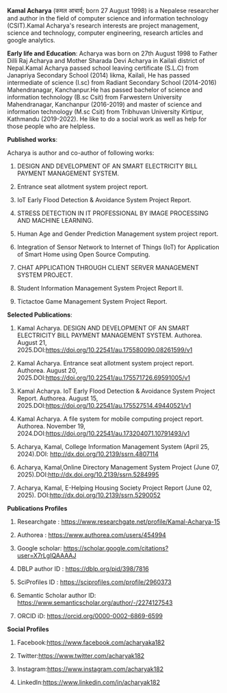 
<b>Kamal Acharya</b> (कमल आचार्य; born 27 August 1998) is a Nepalese researcher and author in the field of computer science and information technology (CSIT).Kamal Acharya's research interests are project management, science and technology, computer engineering, research articles and google analytics.

<b>Early life and Education</b>: Acharya was born on 27th August 1998 to Father Dilli Raj Acharya and Mother Sharada Devi Acharya in Kailali district of Nepal.Kamal Acharya passed school leaving certificate (S.L.C) from Janapriya Secondary School (2014) likma, Kailali, He has passed intermediate of science (I.sc) from Radiant Secondary School (2014-2016) Mahendranagar, Kanchanpur.He has passed bachelor of science and information technology (B.sc Csit) from Farwestern University Mahendranagar, Kanchanpur (2016-2019) and master of science and information technology (M.sc Csit) from Tribhuvan University Kirtipur, Kathmandu (2019-2022). He like to do a social work as well as help for those people who are helpless.

<b>Published works</b>:

Acharya is author and co-author of following works:

1. DESIGN AND DEVELOPMENT OF AN SMART ELECTRICITY BILL PAYMENT MANAGEMENT SYSTEM.

2. Entrance seat allotment system project report.

3. IoT Early Flood Detection & Avoidance System Project Report.

4. STRESS DETECTION IN IT PROFESSIONAL BY IMAGE PROCESSING AND MACHINE LEARNING.

5. Human Age and Gender Prediction Management system project report.

6. Integration of Sensor Network to Internet of Things (IoT) for Application of Smart Home using Open Source Computing.

7. CHAT APPLICATION THROUGH CLIENT SERVER MANAGEMENT SYSTEM PROJECT.

8. Student Information Management System Project Report II.

9. Tictactoe Game Management System Project Report.

<b>Selected Publications</b>:

1. Kamal Acharya. DESIGN AND DEVELOPMENT OF AN SMART ELECTRICITY BILL PAYMENT MANAGEMENT SYSTEM. Authorea. August 21, 2025.DOI:https://doi.org/10.22541/au.175580090.08261599/v1

2. Kamal Acharya. Entrance seat allotment system project report. Authorea. August 20, 2025.DOI:https://doi.org/10.22541/au.175571726.69591005/v1

3. Kamal Acharya. IoT Early Flood Detection & Avoidance System Project Report. Authorea. August 15, 2025.DOI:https://doi.org/10.22541/au.175527514.49440521/v1

4. Kamal Acharya. A file system for mobile computing project report. Authorea. November 19, 2024.DOI:https://doi.org/10.22541/au.173204071.10791493/v1

5. Acharya, Kamal, College Information Management System (April 25, 2024).DOI: http://dx.doi.org/10.2139/ssrn.4807114

6. Acharya, Kamal,Online Directory Management System Project (June 07, 2025).DOI:http://dx.doi.org/10.2139/ssrn.5284995

7. Acharya, Kamal, E-Helping Housing Society Project Report (June 02, 2025). DOI:http://dx.doi.org/10.2139/ssrn.5290052

<b>Publications Profiles</b>

1. Researchgate : https://www.researchgate.net/profile/Kamal-Acharya-15
   
2. Authorea : https://www.authorea.com/users/454994

3. Google scholar: https://scholar.google.com/citations?user=X7rLgIQAAAAJ

4. DBLP author ID : https://dblp.org/pid/398/7816

5. SciProfiles ID : https://sciprofiles.com/profile/2960373

6. Semantic Scholar author ID: https://www.semanticscholar.org/author/-/2274127543

7. ORCID iD: https://orcid.org/0000-0002-6869-6599

<b>Social Profiles</b>

1. Facebook:https://www.facebook.com/acharyaka182
   
2. Twitter:https://www.twitter.com/acharyak182

3. Instagram:https://www.instagram.com/acharyak182

4. LinkedIn:https://www.linkedin.com/in/acharyak182

